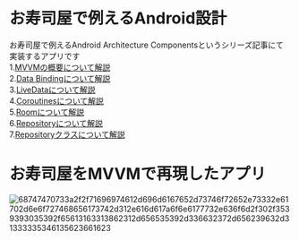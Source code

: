 # お寿司屋で例えるAndroid設計
お寿司屋で例えるAndroid Architecture Componentsというシリーズ記事にて実装するアプリです   
1.[MVVMの概要について解説](https://qiita.com/LaO/items/121365d5a1ab34815bc6)  
2.[Data Bindingについて解説](https://qiita.com/LaO/items/05f9dd4fba00e3e3e30a)  
3.[LiveDataについて解説](https://qiita.com/LaO/items/48444f13b8174791bf29)  
4.[Coroutinesについて解説](https://qiita.com/LaO/items/63f84fefd29fdf135983)  
5.[Roomについて解説](https://qiita.com/LaO/items/a04c78072da471e9d641)  
6.[Repositoryについて解説](https://qiita.com/LaO/items/45eb7b640fa81814246b)  
7.[Repositoryクラスについて解説](https://qiita.com/LaO/items/e00b88e4d39e458f090d?utm_campaign=post_article&utm_medium=twitter&utm_source=twitter_share)

# お寿司屋をMVVMで再現したアプリ
![68747470733a2f2f71696974612d696d6167652d73746f72652e73332e61702d6e6f727468656173742d312e616d617a6f6e6177732e636f6d2f302f3539393035392f65613163313862312d656535392d336632372d656239632d31333335346135623661623](https://user-images.githubusercontent.com/65647834/122313085-87f13f80-cf50-11eb-9842-63b64f2ea728.gif)


